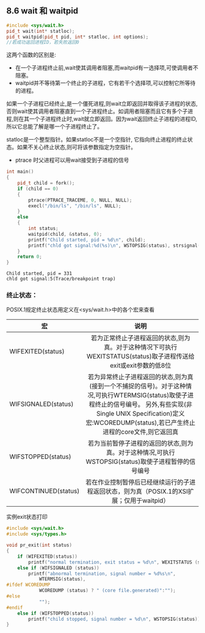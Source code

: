 ## 8.6 wait 和 waitpid

```c++
#include <sys/wait.h>
pid_t wait(int* statloc);
pid_t waitpid(pid_t pid, int* statloc, int options);
//若成功返回进程ID，若失败返回0
```

这两个函数的区别是:
* 在一个子进程终止前,wait使其调用者阻塞,而waitpid有一选择项,可使调用者不阻塞。
* waitpid并不等待第一个终止的子进程，它有若干个选择项,可以控制它所等待的进程。

如果一个子进程已经终止,是一个僵死进程,则wait立即返回并取得该子进程的状态,否则wait使其调用者阻塞直到一个子进程终止。如调用者阻塞而且它有多个子进程,则在其一个子进程终止时,wait就立即返回。因为wait返回终止子进程的进程ID,所以它总能了解是哪一个子进程终止了。

statloc是一个整型指针。如果statloc不是一个空指针, 它指向终止进程的终止状态。如果不关心终止状态,则可将该参数指定为空指针。

* ptrace 时父进程可以用wait接受到子进程的信号

```c++
int main()
{
	pid_t child = fork();
	if (child == 0)
	{
		ptrace(PTRACE_TRACEME, 0, NULL, NULL);
		execl("/bin/ls", "/bin/ls", NULL);
	}
	else
	{
		int status;
		waitpid(child, &status, 0);
		printf("Child started, pid = %d\n", child);
		printf("chld got signal:%d(%s)\n", WSTOPSIG(status), strsignal(WSTOPSIG(status)));
	}
	return 0;
}
```
```shell
Child started, pid = 331
chld got signal:5(Trace/breakpoint trap)
```
### 终止状态：

POSIX.1规定终止状态用定义在<sys/wait.h>中的各个宏来查看


宏 | 说明 |
|---------|:----------:|
 WIFEXITED(status) | 若为正常终止子进程返回的状态,则为真。对于这种情况下可执行WEXITSTATUS(status)取子进程传送给exit或exit参数的低8位
 WIFSIGNALED(status) | 若为异常终止子进程返回的状态,则为真(接到一个不捕捉的信号)。对于这种情况,可执行WTERMSIG(status)取使子进程终止的信号编号。 另外,有些实现(非Single UNIX Specification)定义宏:WCOREDUMP(status),若已产生终止进程的core文件,则它返回真
 WIFSTOPPED(status) | 若为当前暂停子进程的返回的状态,则为真。对于这种情况,可执行WSTOPSIG(status)取使子进程暂停的信号编号 
 WIFCONTINUED(status) | 若在作业控制暂停后已经继续运行的子进程返回状态，则为真（POSIX.1的XSI扩展；仅用于waitpid） 

实例exit状态打印
```c++
#include <sys/wait.h>
#include <sys/types.h>

void pr_exit(int status)
{
	if (WIFEXITED(status))
		printf("normal termination, exit status = %d\n", WEXITSTATUS (status));
	else if (WIFSIGNALED (status))
		printf("abnormal termination, signal number = %d%s\n",
			WTERMSIG(status),
#ifdef WCOREDUMP
			WCOREDUMP (status) ? " (core file.generated)":"");
#else
			"");
#endif
	else if (WIFSTOPPED(status))
		printf("child stopped, signal number = %d\n", WSTOPSIG(status));
}
```

